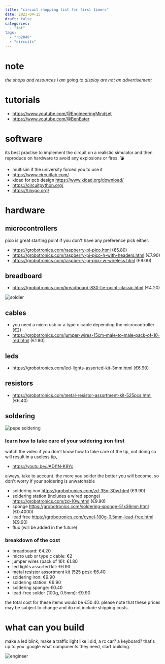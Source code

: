 ```yaml
---
title: "circuit shopping list for first timers"
date: 2023-04-15
draft: false
categories:
  - "iot"
tags:
  - "rp2040"
  - "circuits"
---
```


# note 
_the shops and resources i am going to display are not an advertisement_

# tutorials

* https://www.youtube.com/@EngineeringMindset
* https://www.youtube.com/@BenEater

# software 
its best practise to implement the circuit on a realistic simulator and then reproduce on hardware to avoid any explosions or fires. 💣

* multisim if the university forced you to use it
* https://www.circuitlab.com/
* kicad for pcb design https://www.kicad.org/download/
* https://circuitpython.org/
* https://tinygo.org/

# hardware

## microcontrollers

pico is great starting point if you don't have any preference pick either.

* https://grobotronics.com/raspberry-pi-pico.html (€5.80)
* https://grobotronics.com/raspberry-pi-pico-h-with-headers.html (€7.90)
* https://grobotronics.com/raspberry-pi-pico-w-wireless.html (€9.00)

## breadboard 

* https://grobotronics.com/breadboard-830-tie-point-classic.html (€4.20)

![soldier](https://i.kym-cdn.com/photos/images/original/000/777/872/e6c.gif)

## cables

* you need a micro usb or a type c cable depending the microcontroller (€2)
* https://grobotronics.com/jumper-wires-15cm-male-to-male-pack-of-10-red.html (€1.80)

## leds 

* https://grobotronics.com/led-lights-assorted-kit-3mm.html (€6.90)

## resistors

* https://grobotronics.com/metal-resistor-assortment-kit-525pcs.html (€6.40)

## soldering 

![pepe soldering](https://img-9gag-fun.9cache.com/photo/am5R1OV_460s.jpg)

### learn how to take care of your soldering iron first

watch the video if you don't know how to take care of the tip, not doing so will result in a useless tip,

* https://youtu.be/JADI1N-K9Yc

always, take to account. the more you solder the better you will become, so don't worry if your soldering is unwatchable

* soldering iron https://grobotronics.com/zd-35n-30w.html (€9.90)
* soldering station (includes a wired sponge) https://grobotronics.com/zd-10w.html (€9.90)
* sponge https://grobotronics.com/soldering-sponge-51x36mm.html (€0.4000)
* lead free https://grobotronics.com/cynel-100g-0.5mm-lead-free.html (€9.90)
* flux (will be added in the future)

### breakdown of the cost 

* breadboard: €4.20
* micro usb or type c cable: €2
* jumper wires (pack of 10): €1.80
* led lights assorted kit: €6.90
* metal resistor assortment kit (525 pcs): €6.40
* soldering iron: €9.90
* soldering station: €9.90
* soldering sponge: €0.40
* lead-free solder (100g, 0.5mm): €9.90

the total cost for these items would be €50.40.
please note that these prices may be subject to change and do not include shipping costs.

# what can you build 

make a led blink, make a traffic light like i did, a rc car? a keyboard? that's up to you. 
google what components they need, start building.

![engineer](https://steamuserimages-a.akamaihd.net/ugc/969850176820373705/586271AFA04C66F310A52B20157552652794EA67/?imw=5000&imh=5000&ima=fit&impolicy=Letterbox&imcolor=%23000000&letterbox=false)
